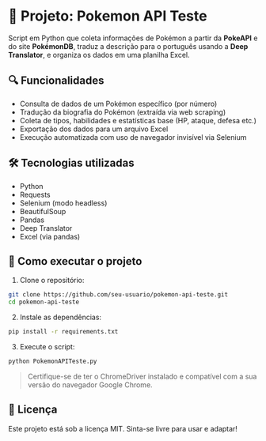 
# 🧪 Projeto: Pokemon API Teste

Script em Python que coleta informações de Pokémon a partir da **PokeAPI** e do site **PokémonDB**, traduz a descrição para o português usando a **Deep Translator**, e organiza os dados em uma planilha Excel.

## 🔍 Funcionalidades
- Consulta de dados de um Pokémon específico (por número)
- Tradução da biografia do Pokémon (extraída via web scraping)
- Coleta de tipos, habilidades e estatísticas base (HP, ataque, defesa etc.)
- Exportação dos dados para um arquivo Excel
- Execução automatizada com uso de navegador invisível via Selenium

## 🛠️ Tecnologias utilizadas
- Python
- Requests
- Selenium (modo headless)
- BeautifulSoup
- Pandas
- Deep Translator
- Excel (via pandas)

## 🚀 Como executar o projeto

1. Clone o repositório:
```bash
git clone https://github.com/seu-usuario/pokemon-api-teste.git
cd pokemon-api-teste
```

2. Instale as dependências:
```bash
pip install -r requirements.txt
```

3. Execute o script:
```bash
python PokemonAPITeste.py
```

> Certifique-se de ter o ChromeDriver instalado e compatível com a sua versão do navegador Google Chrome.

## 📄 Licença
Este projeto está sob a licença MIT. Sinta-se livre para usar e adaptar!
